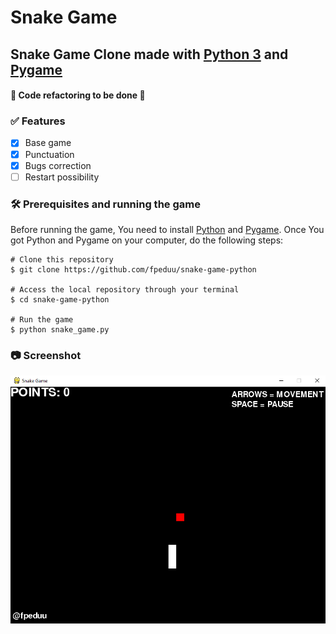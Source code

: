 # Snake Game

## Snake Game Clone made with [Python 3](https://python.org/) and [Pygame](https://www.pygame.org/)

#### 🚧 Code refactoring to be done 🚧

### ✅ Features 

- [X] Base game
- [X] Punctuation
- [X] Bugs correction
- [ ] Restart possibility

### 🛠 Prerequisites and running the game

Before running the game, You need to install [Python](https://python.org/) and [Pygame](https://www.pygame.org/wiki/GettingStarted).
Once You got Python and Pygame on your computer, do the following steps:

```
# Clone this repository
$ git clone https://github.com/fpeduu/snake-game-python

# Access the local repository through your terminal
$ cd snake-game-python

# Run the game
$ python snake_game.py
```

### 📷 Screenshot

![SignUp Mobile](images/screenshot.png)